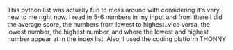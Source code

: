 This python list was actually fun to mess around with considering it's very new to me right now. 
I read in 5-6 numbers in my input and from there I did the average score, the numbers from lowest to highest..vice versa, the lowest number, the highest number, and where the lowest and highest number appear at in the index list.
Also, I used the coding platform THONNY
